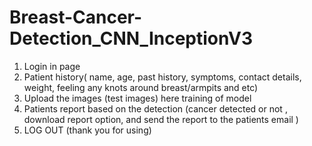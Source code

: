 # Breast-Cancer-Detection_CNN_InceptionV3
1. Login in page 
2. Patient history( name, age, past history, symptoms, contact details, weight, feeling any knots around breast/armpits and etc) 
3. Upload the images (test images) here training of model
4. Patients report based on the detection (cancer detected or not , download report option, and send the report to the patients email ) 
5. LOG OUT (thank you for using)
